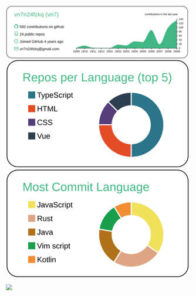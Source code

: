 [![](https://raw.githubusercontent.com/k-logic24/k-logic24/master/profile-summary-card-output/vue/0-profile-details.svg)](https://github.com/k-logic24/k-logic24)
[![](https://raw.githubusercontent.com/k-logic24/k-logic24/master/profile-summary-card-output/vue/1-repos-per-language.svg)](https://github.com/k-logic24/k-logic24)
[![](https://raw.githubusercontent.com/k-logic24/k-logic24/master/profile-summary-card-output/vue/2-most-commit-language.svg)](https://github.com/k-logic24/k-logic24)

![](https://komarev.com/ghpvc/?username=k-logic24&color=green)
